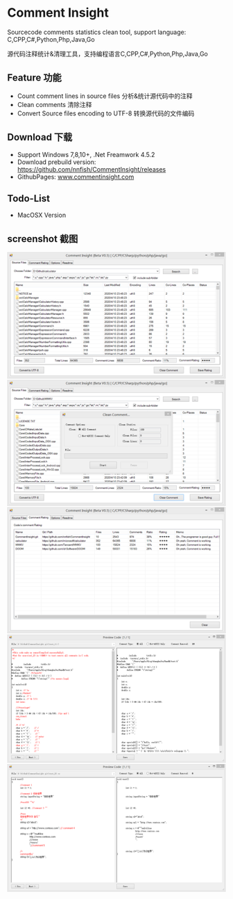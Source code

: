 # Comment Insight
Sourcecode comments statistics clean tool, support language: C,CPP,C#,Python,Php,Java,Go

源代码注释统计&清理工具，支持编程语言C,CPP,C#,Python,Php,Java,Go

## Feature 功能
- Count comment lines in source files 分析&统计源代码中的注释
- Clean comments 清除注释
- Convert Source files encoding to UTF-8 转换源代码的文件编码

## Download 下载
- Support Windows 7,8,10+, .Net Freamwork 4.5.2
- Download prebuild version: https://github.com/nnfish/CommentInsight/releases
- GithubPages: www.commentinsight.com

## Todo-List
- MacOSX Version

## screenshot 截图

![image](pic/a1.png)	
![image](pic/a2.png)	
![image](pic/a3.png)	
![image](pic/a4.png)	
![image](pic/a5.png)	

